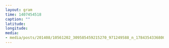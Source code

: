 ```yaml
---
layout: gram
time: 1407454518
caption: ""
latitude: 
longitude: 
media:
- media/posts/201408/10561202_309585459215270_971249588_n_17843543368000351.jpg
---
```

